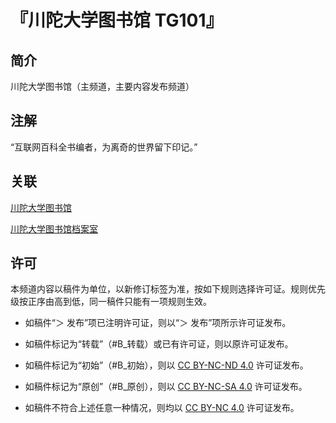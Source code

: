 # 『川陀大学图书馆 TG101』

## 简介

川陀大学图书馆（主频道，主要内容发布频道）



## 注解

“互联网百科全书编者，为离奇的世界留下印记。”


## 关联

[川陀大学图书馆](https://t.me/trantor_library)

[川陀大学图书馆档案室](https://t.me/trantor_archive)


## 许可

本频道内容以稿件为单位，以新修订标签为准，按如下规则选择许可证。规则优先级按正序由高到低，同一稿件只能有一项规则生效。

- 如稿件“＞ 发布”项已注明许可证，则以“＞ 发布”项所示许可证发布。

- 如稿件标记为“转载”（#B_转载）或已有许可证，则以原许可证发布。

- 如稿件标记为“初始”（#B_初始），则以 [CC BY-NC-ND 4.0](https://creativecommons.org/licenses/by-nc-nd/4.0/deed.zh-hans) 许可证发布。

- 如稿件标记为“原创”（#B_原创），则以 [CC BY-NC-SA 4.0](https://creativecommons.org/licenses/by-nc-sa/4.0/deed.zh-hans) 许可证发布。

- 如稿件不符合上述任意一种情况，则均以 [CC BY-NC 4.0](https://creativecommons.org/licenses/by-nc/4.0/deed.zh-hans) 许可证发布。